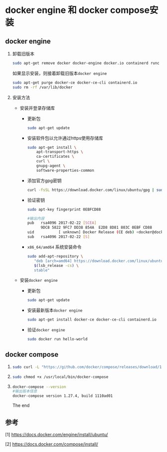 # docker engine 和 docker compose安装

## docker engine

1. 卸载旧版本

   ```bash
   sudo apt-get remove docker docker-engine docker.io containerd runc
   ```

   如果显示安装，则接着卸载旧版本`docker engine`

   ```bash
   sudo apt-get purge docker-ce docker-ce-cli containerd.io
   sudo rm -rf /var/lib/docker
   ```

   

2. 安装方法

   * 安装并登录存储库

     * 更新包

       ```bash
       sudo apt-get update
       ```

     * 安装软件包以允许通过https使用存储库

       ```bash
       sudo apt-get install \
           apt-transport-https \
           ca-certificates \
           curl \
           gnupg-agent \
           software-properties-common
       ```

     * 添加官方gpg密钥

       ```bash
       curl -fsSL https://download.docker.com/linux/ubuntu/gpg | sudo apt-key add -
       ```

     * 验证密钥

       ```bash
       sudo apt-key fingerprint 0EBFCD88
       ```

       ```bash
       #输出内容
       pub   rsa4096 2017-02-22 [SCEA]
             9DC8 5822 9FC7 DD38 854A  E2D8 8D81 803C 0EBF CD88
       uid           [ unknown] Docker Release (CE deb) <docker@docker.com>
       sub   rsa4096 2017-02-22 [S]
       ```

     * `x86_64/amd64` 系统安装命令

       ```bash
       sudo add-apt-repository \
          "deb [arch=amd64] https://download.docker.com/linux/ubuntu \
          $(lsb_release -cs) \
          stable"
       ```

   * 安装`docker engine`

     * 更新包

       ```bash
       sudo apt-get update 
       ```

     * 安装最新版本`docker engine` 

       ```bash
       sudo apt-get install docker-ce docker-ce-cli containerd.io
       ```

     * 验证`docker engine`

       ```bash
       sudo docker run hello-world
       ```

       

## docker compose

1. ```bash
   sudo curl -L "https://github.com/docker/compose/releases/download/1.28.2/docker-compose-$(uname -s)-$(uname -m)" -o /usr/local/bin/docker-compose
   ```

2. ```bash
   sudo chmod +x /usr/local/bin/docker-compose
   ```

3. ```bash
   docker-compose --version
   #输出版本信息
   docker-compose version 1.27.4, build 1110ad01
   ```

   The end

## 参考

[1] https://docs.docker.com/engine/install/ubuntu/

[2] https://docs.docker.com/compose/install/



